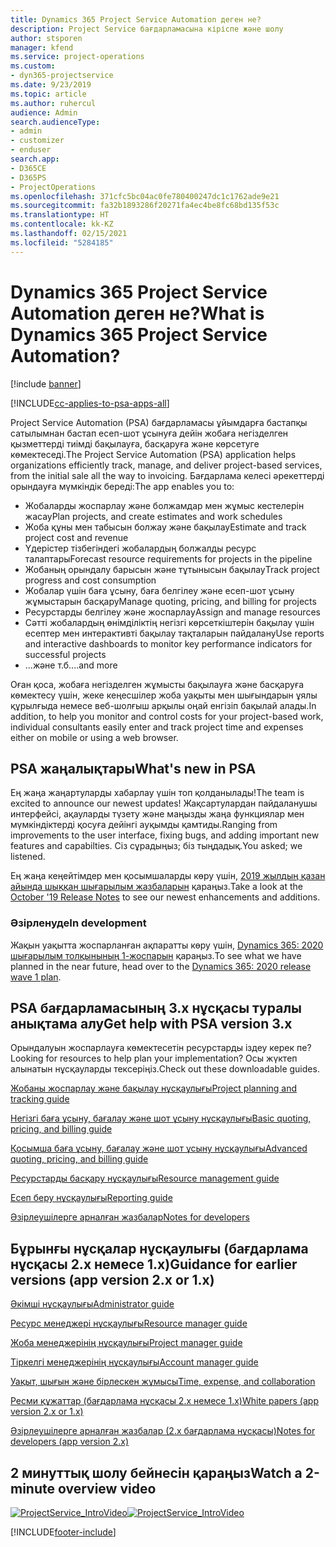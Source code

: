```yaml
---
title: Dynamics 365 Project Service Automation деген не?
description: Project Service бағдарламасына кіріспе және шолу
author: stsporen
manager: kfend
ms.service: project-operations
ms.custom:
- dyn365-projectservice
ms.date: 9/23/2019
ms.topic: article
ms.author: ruhercul
audience: Admin
search.audienceType:
- admin
- customizer
- enduser
search.app:
- D365CE
- D365PS
- ProjectOperations
ms.openlocfilehash: 371cfc5bc04ac0fe780400247dc1c1762ade9e21
ms.sourcegitcommit: fa32b1893286f20271fa4ec4be8fc68bd135f53c
ms.translationtype: HT
ms.contentlocale: kk-KZ
ms.lasthandoff: 02/15/2021
ms.locfileid: "5284185"
---
```

# <a name="what-is-dynamics-365-project-service-automation"></a><span data-ttu-id="8a663-103">Dynamics 365 Project Service Automation деген не?</span><span class="sxs-lookup"><span data-stu-id="8a663-103">What is Dynamics 365 Project Service Automation?</span></span>

[!include [banner](../includes/psa-now-project-operations.md)]

[!INCLUDE[cc-applies-to-psa-apps-all](../includes/cc-applies-to-psa-apps-all.md)]

<span data-ttu-id="8a663-104">Project Service Automation (PSA) бағдарламасы ұйымдарға бастапқы сатылымнан бастап есеп-шот ұсынуға дейін жобаға негізделген қызметтерді тиімді бақылауға, басқаруға және көрсетуге көмектеседі.</span><span class="sxs-lookup"><span data-stu-id="8a663-104">The Project Service Automation (PSA) application helps organizations efficiently track, manage, and deliver project-based services, from the initial sale all the way to invoicing.</span></span> <span data-ttu-id="8a663-105">Бағдарлама келесі әрекеттерді орындауға мүмкіндік береді:</span><span class="sxs-lookup"><span data-stu-id="8a663-105">The app enables you to:</span></span>

- <span data-ttu-id="8a663-106">Жобаларды жоспарлау және болжамдар мен жұмыс кестелерін жасау</span><span class="sxs-lookup"><span data-stu-id="8a663-106">Plan projects, and create estimates and work schedules</span></span>
- <span data-ttu-id="8a663-107">Жоба құны мен табысын болжау және бақылау</span><span class="sxs-lookup"><span data-stu-id="8a663-107">Estimate and track project cost and revenue</span></span>
- <span data-ttu-id="8a663-108">Үдерістер тізбегіндегі жобалардың болжалды ресурс талаптары</span><span class="sxs-lookup"><span data-stu-id="8a663-108">Forecast resource requirements for projects in the pipeline</span></span>
- <span data-ttu-id="8a663-109">Жобаның орындалу барысын және тұтынысын бақылау</span><span class="sxs-lookup"><span data-stu-id="8a663-109">Track project progress and cost consumption</span></span>
- <span data-ttu-id="8a663-110">Жобалар үшін баға ұсыну, баға белгілеу және есеп-шот ұсыну жұмыстарын басқару</span><span class="sxs-lookup"><span data-stu-id="8a663-110">Manage quoting, pricing, and billing for projects</span></span>
- <span data-ttu-id="8a663-111">Ресурстарды белгілеу және жоспарлау</span><span class="sxs-lookup"><span data-stu-id="8a663-111">Assign and manage resources</span></span>
- <span data-ttu-id="8a663-112">Сәтті жобалардың өнімділіктің негізгі көрсеткіштерін бақылау үшін есептер мен интерактивті бақылау тақталарын пайдалану</span><span class="sxs-lookup"><span data-stu-id="8a663-112">Use reports and interactive dashboards to monitor key performance indicators for successful projects</span></span>
- <span data-ttu-id="8a663-113">...және т.б.</span><span class="sxs-lookup"><span data-stu-id="8a663-113">...and more</span></span>

<span data-ttu-id="8a663-114">Оған қоса, жобаға негізделген жұмысты бақылауға және басқаруға көмектесу үшін, жеке кеңесшілер жоба уақыты мен шығындарын ұялы құрылғыда немесе веб-шолғыш арқылы оңай енгізіп бақылай алады.</span><span class="sxs-lookup"><span data-stu-id="8a663-114">In addition, to help you monitor and control costs for your project-based work, individual consultants easily enter and track project time and expenses either on mobile or using a web browser.</span></span>

## <a name="whats-new-in-psa"></a><span data-ttu-id="8a663-115">PSA жаңалықтары</span><span class="sxs-lookup"><span data-stu-id="8a663-115">What's new in PSA</span></span>
<span data-ttu-id="8a663-116">Ең жаңа жаңартуларды хабарлау үшін топ қолданылады!</span><span class="sxs-lookup"><span data-stu-id="8a663-116">The team is excited to announce our newest updates!</span></span> <span data-ttu-id="8a663-117">Жақсартулардан пайдаланушы интерфейсі, ақауларды түзету және маңызды жаңа функциялар мен мүмкіндіктерді қосуға дейінгі ауқымды қамтиды.</span><span class="sxs-lookup"><span data-stu-id="8a663-117">Ranging from improvements to the user interface, fixing bugs, and adding important new features and capabilties.</span></span> <span data-ttu-id="8a663-118">Сіз сұрадыңыз; біз тыңдадық.</span><span class="sxs-lookup"><span data-stu-id="8a663-118">You asked; we listened.</span></span>

<span data-ttu-id="8a663-119">Ең жаңа кеңейтімдер мен қосымшаларды көру үшін, [2019 жылдың қазан айында шыққан шығарылым жазбаларын](https://docs.microsoft.com/dynamics365-release-plan/2019wave2/index) қараңыз.</span><span class="sxs-lookup"><span data-stu-id="8a663-119">Take a look at the [October '19 Release Notes](https://docs.microsoft.com/dynamics365-release-plan/2019wave2/index) to see our newest enhancements and additions.</span></span>

### <a name="in-development"></a><span data-ttu-id="8a663-120">Әзірленуде</span><span class="sxs-lookup"><span data-stu-id="8a663-120">In development</span></span>
<span data-ttu-id="8a663-121">Жақын уақытта жоспарланған ақпаратты көру үшін, [Dynamics 365: 2020 шығарылым толқынының 1-жоспарын](https://docs.microsoft.com/dynamics365-release-plan/2020wave1/index) қараңыз.</span><span class="sxs-lookup"><span data-stu-id="8a663-121">To see what we have planned in the near future, head over to the [Dynamics 365: 2020 release wave 1 plan](https://docs.microsoft.com/dynamics365-release-plan/2020wave1/index).</span></span>

## <a name="get-help-with-psa-version-3x"></a><span data-ttu-id="8a663-122">PSA бағдарламасының 3.x нұсқасы туралы анықтама алу</span><span class="sxs-lookup"><span data-stu-id="8a663-122">Get help with PSA version 3.x</span></span>
<span data-ttu-id="8a663-123">Орындалуын жоспарлауға көмектесетін ресурстарды іздеу керек пе?</span><span class="sxs-lookup"><span data-stu-id="8a663-123">Looking for resources to help plan your implementation?</span></span> <span data-ttu-id="8a663-124">Осы жүктеп алынатын нұсқауларды тексеріңіз.</span><span class="sxs-lookup"><span data-stu-id="8a663-124">Check out these downloadable guides.</span></span>

 [<span data-ttu-id="8a663-125">Жобаны жоспарлау және бақылау нұсқаулығы</span><span class="sxs-lookup"><span data-stu-id="8a663-125">Project planning and tracking guide</span></span>](../psa/implementation-guides/project-planning-tracking.md)

 [<span data-ttu-id="8a663-126">Негізгі баға ұсыну, бағалау және шот ұсыну нұсқаулығы</span><span class="sxs-lookup"><span data-stu-id="8a663-126">Basic quoting, pricing, and billing guide</span></span>](../psa/implementation-guides/begin-quoting-pricing-billing.md)

 [<span data-ttu-id="8a663-127">Қосымша баға ұсыну, бағалау және шот ұсыну нұсқаулығы</span><span class="sxs-lookup"><span data-stu-id="8a663-127">Advanced quoting, pricing, and billing guide</span></span>](../psa/implementation-guides/adv-quoting-pricing-billing.md)

 [<span data-ttu-id="8a663-128">Ресурстарды басқару нұсқаулығы</span><span class="sxs-lookup"><span data-stu-id="8a663-128">Resource management guide</span></span>](../psa/implementation-guides/resource-management-guide.md)

 [<span data-ttu-id="8a663-129">Есеп беру нұсқаулығы</span><span class="sxs-lookup"><span data-stu-id="8a663-129">Reporting guide</span></span>](../psa/implementation-guides/reporting-guide.md)

 [<span data-ttu-id="8a663-130">Әзірлеушілерге арналған жазбалар</span><span class="sxs-lookup"><span data-stu-id="8a663-130">Notes for developers</span></span>](../psa/developer-guides/overview-dev-notes-v3.x.md)

## <a name="guidance-for-earlier-versions-app-version-2x-or-1x"></a><span data-ttu-id="8a663-131">Бұрынғы нұсқалар нұсқаулығы (бағдарлама нұсқасы 2.x немесе 1.x)</span><span class="sxs-lookup"><span data-stu-id="8a663-131">Guidance for earlier versions (app version 2.x or 1.x)</span></span>
 [<span data-ttu-id="8a663-132">Әкімші нұсқаулығы</span><span class="sxs-lookup"><span data-stu-id="8a663-132">Administrator guide</span></span>](../psa/admin-guide.md)

 [<span data-ttu-id="8a663-133">Ресурс менеджері нұсқаулығы</span><span class="sxs-lookup"><span data-stu-id="8a663-133">Resource manager guide</span></span>](../psa/resource-manager-guide.md)

 [<span data-ttu-id="8a663-134">Жоба менеджерінің нұсқаулығы</span><span class="sxs-lookup"><span data-stu-id="8a663-134">Project manager guide</span></span>](../psa/project-manager-guide.md)

 [<span data-ttu-id="8a663-135">Тіркелгі менеджерінің нұсқаулығы</span><span class="sxs-lookup"><span data-stu-id="8a663-135">Account manager guide</span></span>](../psa/account-manager-guide.md)

 [<span data-ttu-id="8a663-136">Уақыт, шығын және бірлескен жұмысы</span><span class="sxs-lookup"><span data-stu-id="8a663-136">Time, expense, and collaboration</span></span>](../psa/time-expense-collaboration-guide.md)

 [<span data-ttu-id="8a663-137">Ресми құжаттар (бағдарлама нұсқасы 2.x немесе 1.x)</span><span class="sxs-lookup"><span data-stu-id="8a663-137">White papers (app version 2.x or 1.x)</span></span>](../psa/white-papers.md)

 [<span data-ttu-id="8a663-138">Әзірлеушілерге арналған жазбалар (2.x бағдарлама нұсқасы)</span><span class="sxs-lookup"><span data-stu-id="8a663-138">Notes for developers (app version 2.x)</span></span>](../psa/developer-guides/add-custom-qoi-forms-v2.x.md)

 ## <a name="watch-a-2-minute-overview-video"></a><span data-ttu-id="8a663-139">2 минуттық шолу бейнесін қараңыз</span><span class="sxs-lookup"><span data-stu-id="8a663-139">Watch a 2-minute overview video</span></span>
 <a name="heroArea"></a> <span data-ttu-id="8a663-140">[![ProjectService_IntroVideo](../psa/media/project-service-intro-video.png "ProjectService_IntroVideo")](https://go.microsoft.com/fwlink/p/?LinkId=799457)</span><span class="sxs-lookup"><span data-stu-id="8a663-140">[![ProjectService_IntroVideo](../psa/media/project-service-intro-video.png "ProjectService_IntroVideo")](https://go.microsoft.com/fwlink/p/?LinkId=799457)</span></span>




[!INCLUDE[footer-include](../includes/footer-banner.md)]